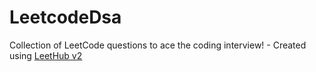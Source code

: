 # LeetcodeDsa
Collection of LeetCode questions to ace the coding interview! - Created using [LeetHub v2](https://github.com/arunbhardwaj/LeetHub-2.0)

